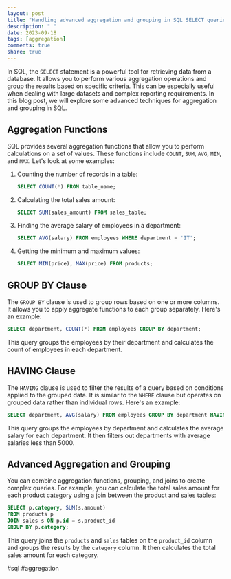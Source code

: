 ```yaml
---
layout: post
title: "Handling advanced aggregation and grouping in SQL SELECT queries"
description: " "
date: 2023-09-18
tags: [aggregation]
comments: true
share: true
---
```


In SQL, the `SELECT` statement is a powerful tool for retrieving data from a database. It allows you to perform various aggregation operations and group the results based on specific criteria. This can be especially useful when dealing with large datasets and complex reporting requirements. In this blog post, we will explore some advanced techniques for aggregation and grouping in SQL.

## Aggregation Functions

SQL provides several aggregation functions that allow you to perform calculations on a set of values. These functions include `COUNT`, `SUM`, `AVG`, `MIN`, and `MAX`. Let's look at some examples:

1. Counting the number of records in a table:

   ```sql
   SELECT COUNT(*) FROM table_name;
   ```

2. Calculating the total sales amount:

   ```sql
   SELECT SUM(sales_amount) FROM sales_table;
   ```

3. Finding the average salary of employees in a department:

   ```sql
   SELECT AVG(salary) FROM employees WHERE department = 'IT';
   ```

4. Getting the minimum and maximum values:

   ```sql
   SELECT MIN(price), MAX(price) FROM products;
   ```

## GROUP BY Clause

The `GROUP BY` clause is used to group rows based on one or more columns. It allows you to apply aggregate functions to each group separately. Here's an example:

```sql
SELECT department, COUNT(*) FROM employees GROUP BY department;
```

This query groups the employees by their department and calculates the count of employees in each department.

## HAVING Clause

The `HAVING` clause is used to filter the results of a query based on conditions applied to the grouped data. It is similar to the `WHERE` clause but operates on grouped data rather than individual rows. Here's an example:

```sql
SELECT department, AVG(salary) FROM employees GROUP BY department HAVING AVG(salary) > 5000;
```

This query groups the employees by department and calculates the average salary for each department. It then filters out departments with average salaries less than 5000.

## Advanced Aggregation and Grouping

You can combine aggregation functions, grouping, and joins to create complex queries. For example, you can calculate the total sales amount for each product category using a join between the product and sales tables:

```sql
SELECT p.category, SUM(s.amount)
FROM products p
JOIN sales s ON p.id = s.product_id
GROUP BY p.category;
```

This query joins the `products` and `sales` tables on the `product_id` column and groups the results by the `category` column. It then calculates the total sales amount for each category.

#sql #aggregation